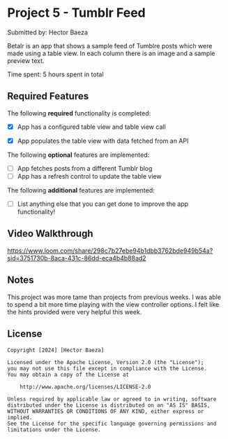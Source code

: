 # Project 5 - Tumblr Feed

Submitted by: Hector Baeza

Betalr is an app that shows a sample feed of Tumblre posts which were made using
a table view. In each column there is an image and a sample preview text.

Time spent: 5 hours spent in total

## Required Features

The following **required** functionality is completed:

- [X] App has a configured table view and table view call
- [X] App populates the table view with data fetched from an API


The following **optional** features are implemented:

- [ ] App fetches posts from a different Tumblr blog
- [ ] App has a refresh control to update the table view

The following **additional** features are implemented:

- [ ] List anything else that you can get done to improve the app functionality!

## Video Walkthrough

https://www.loom.com/share/298c7b27ebe94b1dbb3762bde949b54a?sid=3751730b-8aca-431c-86dd-eca4b4b88ad2

## Notes

This project was more tame than projects from previous weeks. I was able to spend a bit more time playing with the view controller options.
I felt like the hints provided were very helpful this week.

## License

    Copyright [2024] [Hector Baeza]

    Licensed under the Apache License, Version 2.0 (the "License");
    you may not use this file except in compliance with the License.
    You may obtain a copy of the License at

        http://www.apache.org/licenses/LICENSE-2.0

    Unless required by applicable law or agreed to in writing, software
    distributed under the License is distributed on an "AS IS" BASIS,
    WITHOUT WARRANTIES OR CONDITIONS OF ANY KIND, either express or implied.
    See the License for the specific language governing permissions and
    limitations under the License.

